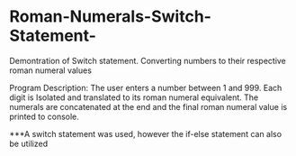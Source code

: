 # Roman-Numerals-Switch-Statement-
Demontration of Switch statement. Converting numbers to their respective roman numeral values

Program Description: 
The user enters a number between 1 and 999. Each digit is Isolated and translated to its roman numeral equivalent. The numerals are concatenated at the end and the final roman numeral value is printed to console. 

***A switch statement was used, however the if-else statement can also be utilized
